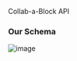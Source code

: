 Collab-a-Block API

### Our Schema

![image](https://user-images.githubusercontent.com/44873112/125609698-d090b212-7108-4419-bdee-0747536b94f0.png)

